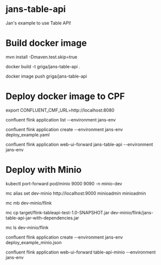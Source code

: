 # jans-table-api
Jan's example to use Table API!

Build docker image 
==================
mvn install -Dmaven.test.skip=true

docker build -t griga/jans-table-api .

docker image push griga/jans-table-api 


Deploy docker image to CPF 
==========================
export CONFLUENT_CMF_URL=http://localhost:8080

confluent flink application list --environment jans-env

confluent flink application create --environment jans-env deploy_example.yaml

confluent flink application web-ui-forward jans-table-api --environment jans-env


Deploy with Minio
=================
kubectl port-forward pod/minio 9000 9090 -n minio-dev

mc alias set dev-minio http://localhost:9000 minioadmin minioadmin

mc mb dev-minio/flink

mc cp target/flink-tableapi-test-1.0-SNAPSHOT.jar dev-minio/flink/jans-table-api-jar-with-dependencies.jar

mc ls dev-minio/flink

confluent flink application create --environment jans-env deploy_example_minio.json

confluent flink application web-ui-forward table-api-minio --environment jans-env

